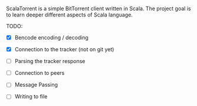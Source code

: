 ScalaTorrent is a simple BitTorrent client written in Scala. The project goal is to learn deeper different aspects of Scala language.

TODO:
- [x] Bencode encoding / decoding
- [x] Connection to the tracker (not on git yet)
- [ ] Parsing the tracker response
- [ ] Connection to peers
- [ ] Message Passing 
- [ ] Writing to file


